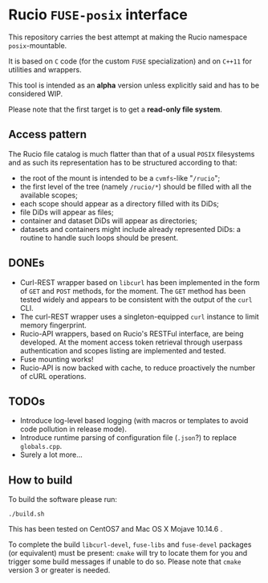 # Rucio `FUSE-posix` interface

This repository carries the best attempt at making the Rucio namespace `posix`-mountable.

It is based on `C` code (for the custom `FUSE` specialization) and on `C++11` for utilities and wrappers.

This tool is intended as an **alpha** version unless explicitly said and has to be considered WIP.

Please note that the first target is to get a **read-only file system**.

## Access pattern
The Rucio file catalog is much flatter than that of a usual `POSIX` filesystems and as such its representation has to be structured according to that:

- the root of the mount is intended to be a `cvmfs`-like "`/rucio`";
- the first level of the tree (namely `/rucio/*`) should be filled with all the available scopes;
- each scope should appear as a directory filled with its DiDs;
- file DiDs will appear as files;
- container and dataset DiDs will appear as directories;
- datasets and containers might include already represented DiDs: a routine to handle such loops should be present.

## DONEs
- Curl-REST wrapper based on `libcurl` has been implemented in the form of `GET` and `POST` methods, for the moment. The `GET` method has been tested widely and appears to be consistent with the output of the `curl` CLI.
- The curl-REST wrapper uses a singleton-equipped `curl` instance to limit memory fingerprint.
- Rucio-API wrappers, based on Rucio's RESTFul interface, are being developed. At the moment access token retrieval through userpass authentication and scopes listing are implemented and tested.
- Fuse mounting works!
- Rucio-API is now backed with cache, to reduce proactively the number of cURL operations.

## TODOs
- Introduce log-level based logging (with macros or templates to avoid code pollution in release mode).
- Introduce runtime parsing of configuration file (`.json`?) to replace `globals.cpp`.
- Surely a lot more...

## How to build
To build the software please run:

```[shell]
./build.sh
```

This has been tested on CentOS7 and Mac OS X Mojave 10.14.6 .

To complete the build `libcurl-devel`, `fuse-libs` and `fuse-devel` packages (or equivalent) must be present:
`cmake` will try to locate them for you and trigger some build messages if unable to do so.
Please note that `cmake` version 3 or greater is needed.
